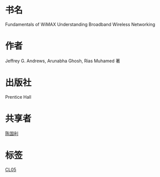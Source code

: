 # 书名 #
Fundamentals of WiMAX
Understanding Broadband Wireless Networking

# 作者 #
Jeffrey G. Andrews, Arunabha Ghosh, Rias Muhamed 著

# 出版社 #
Prentice Hall

# 共享者 #
[陈国利](CL.md)

# 标签 #
[CL05](CL05.md)